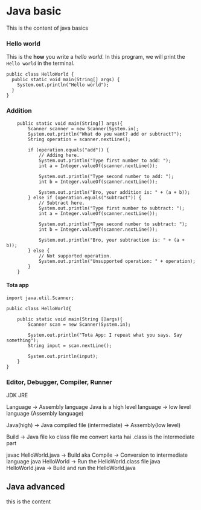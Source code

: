 # Java basic
This is the content of java basics

### Hello world

This is the **how** you write a *hello world*. In this program, we will print the `Hello world` in the terminal.

```
public class HelloWorld {
  public static void main(String[] args) {
    System.out.println("Hello world");
  }
}
```

### Addition

```
    public static void main(String[] args){
        Scanner scanner = new Scanner(System.in);
        System.out.println("What do you want? add or subtract?");
        String operation = scanner.nextLine();
        
        if (operation.equals("add")) {
            // Adding here.
            System.out.println("Type first number to add: ");
            int a = Integer.valueOf(scanner.nextLine());
            
            System.out.println("Type second number to add: ");
            int b = Integer.valueOf(scanner.nextLine());
            
            System.out.println("Bro, your addition is: " + (a + b));
        } else if (operation.equals("subtract")) {
            // Subtract here.
            System.out.println("Type first number to subtract: ");
            int a = Integer.valueOf(scanner.nextLine());
            
            System.out.println("Type second number to subtract: ");
            int b = Integer.valueOf(scanner.nextLine());
            
            System.out.println("Bro, your subtraction is: " + (a + b));
        } else {
            // Not supported operation.
            System.out.println("Unsupported operation: " + operation);
        }
    }
```

#### Tota app
```
import java.util.Scanner;

public class HelloWorld{

    public static void main(String []args){
        Scanner scan = new Scanner(System.in);
        
        System.out.println("Tota App: I repeat what you says. Say something");
        String input = scan.nextLine();
        
        System.out.println(input);
    }
}
```

### Editor, Debugger, Compiler, Runner
JDK
JRE

Language -> Assembly language
Java is a high level language -> low level language (Assembly language)

Java(high) -> Java compiled file (intermediate) -> Assembly(low level)

Build -> Java file ko class file me convert karta hai
.class is the intermediate part

javac HelloWorld.java -> Build aka Compile -> Conversion to intermediate language
java HelloWorld -> Run the HelloWorld.class file
java HelloWorld.java -> Build and run the HelloWorld.java

## Java advanced
this is the content
